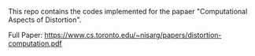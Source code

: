This repo contains the codes implemented for the papaer "Computational Aspects of Distortion".


Full Paper: https://www.cs.toronto.edu/~nisarg/papers/distortion-computation.pdf
